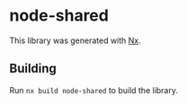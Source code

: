 # node-shared

This library was generated with [Nx](https://nx.dev).

## Building

Run `nx build node-shared` to build the library.
